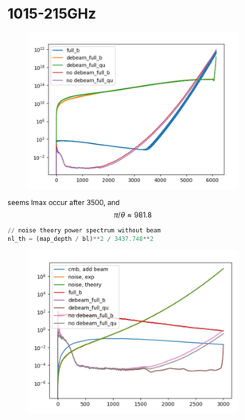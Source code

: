 # 1015-215GHz

<figure><img src="../.gitbook/assets/fglmax6k.jpg" alt=""><figcaption></figcaption></figure>

seems lmax occur after 3500, and $$\pi / \theta \approx 981.8$$&#x20;

```python
// noise theory power spectrum without beam
nl_th = (map_depth / bl)**2 / 3437.748**2
```

<figure><img src="../.gitbook/assets/cpr_fg.jpg" alt=""><figcaption></figcaption></figure>



